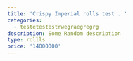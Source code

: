 ```yaml
---
title: 'Crispy Imperial rolls test . '
cetegories:
  - testetestestrwegraegregrg
description: Some Random description
type: rollls
price: '14000000'
---
```



